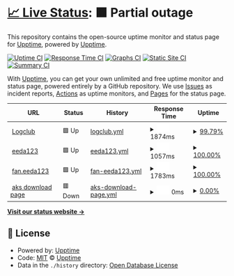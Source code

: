 # [📈 Live Status](https://demo.upptime.js.org): <!--live status--> **🟧 Partial outage**

This repository contains the open-source uptime monitor and status page for [Upptime](https://upptime.js.org), powered by [Upptime](https://github.com/upptime/upptime).

[![Uptime CI](https://github.com/upptime/upptime/workflows/Uptime%20CI/badge.svg)](https://github.com/upptime/upptime/actions?query=workflow%3A%22Uptime+CI%22)
[![Response Time CI](https://github.com/upptime/upptime/workflows/Response%20Time%20CI/badge.svg)](https://github.com/upptime/upptime/actions?query=workflow%3A%22Response+Time+CI%22)
[![Graphs CI](https://github.com/upptime/upptime/workflows/Graphs%20CI/badge.svg)](https://github.com/upptime/upptime/actions?query=workflow%3A%22Graphs+CI%22)
[![Static Site CI](https://github.com/upptime/upptime/workflows/Static%20Site%20CI/badge.svg)](https://github.com/upptime/upptime/actions?query=workflow%3A%22Static+Site+CI%22)
[![Summary CI](https://github.com/upptime/upptime/workflows/Summary%20CI/badge.svg)](https://github.com/upptime/upptime/actions?query=workflow%3A%22Summary+CI%22)

With [Upptime](https://upptime.js.org), you can get your own unlimited and free uptime monitor and status page, powered entirely by a GitHub repository. We use [Issues](https://github.com/upptime/upptime/issues) as incident reports, [Actions](https://github.com/upptime/upptime/actions) as uptime monitors, and [Pages](https://demo.upptime.js.org) for the status page.

<!--start: status pages-->
<!-- This summary is generated by Upptime (https://github.com/upptime/upptime) -->
<!-- Do not edit this manually, your changes will be overwritten -->
<!-- prettier-ignore -->
| URL | Status | History | Response Time | Uptime |
| --- | ------ | ------- | ------------- | ------ |
| <img alt="" src="https://icons.duckduckgo.com/ip3/www.logclub.com.ico" height="13"> [Logclub](https://www.logclub.com) | 🟩 Up | [logclub.yml](https://github.com/rayliu/upptime/commits/HEAD/history/logclub.yml) | <details><summary><img alt="Response time graph" src="./graphs/logclub/response-time-week.png" height="20"> 1874ms</summary><br><a href="https://demo.upptime.js.org/history/logclub"><img alt="Response time 2381" src="https://img.shields.io/endpoint?url=https%3A%2F%2Fraw.githubusercontent.com%2Frayliu%2Fupptime%2FHEAD%2Fapi%2Flogclub%2Fresponse-time.json"></a><br><a href="https://demo.upptime.js.org/history/logclub"><img alt="24-hour response time 1712" src="https://img.shields.io/endpoint?url=https%3A%2F%2Fraw.githubusercontent.com%2Frayliu%2Fupptime%2FHEAD%2Fapi%2Flogclub%2Fresponse-time-day.json"></a><br><a href="https://demo.upptime.js.org/history/logclub"><img alt="7-day response time 1874" src="https://img.shields.io/endpoint?url=https%3A%2F%2Fraw.githubusercontent.com%2Frayliu%2Fupptime%2FHEAD%2Fapi%2Flogclub%2Fresponse-time-week.json"></a><br><a href="https://demo.upptime.js.org/history/logclub"><img alt="30-day response time 2032" src="https://img.shields.io/endpoint?url=https%3A%2F%2Fraw.githubusercontent.com%2Frayliu%2Fupptime%2FHEAD%2Fapi%2Flogclub%2Fresponse-time-month.json"></a><br><a href="https://demo.upptime.js.org/history/logclub"><img alt="1-year response time 2440" src="https://img.shields.io/endpoint?url=https%3A%2F%2Fraw.githubusercontent.com%2Frayliu%2Fupptime%2FHEAD%2Fapi%2Flogclub%2Fresponse-time-year.json"></a></details> | <details><summary><a href="https://demo.upptime.js.org/history/logclub">99.79%</a></summary><a href="https://demo.upptime.js.org/history/logclub"><img alt="All-time uptime 99.60%" src="https://img.shields.io/endpoint?url=https%3A%2F%2Fraw.githubusercontent.com%2Frayliu%2Fupptime%2FHEAD%2Fapi%2Flogclub%2Fuptime.json"></a><br><a href="https://demo.upptime.js.org/history/logclub"><img alt="24-hour uptime 98.53%" src="https://img.shields.io/endpoint?url=https%3A%2F%2Fraw.githubusercontent.com%2Frayliu%2Fupptime%2FHEAD%2Fapi%2Flogclub%2Fuptime-day.json"></a><br><a href="https://demo.upptime.js.org/history/logclub"><img alt="7-day uptime 99.79%" src="https://img.shields.io/endpoint?url=https%3A%2F%2Fraw.githubusercontent.com%2Frayliu%2Fupptime%2FHEAD%2Fapi%2Flogclub%2Fuptime-week.json"></a><br><a href="https://demo.upptime.js.org/history/logclub"><img alt="30-day uptime 99.95%" src="https://img.shields.io/endpoint?url=https%3A%2F%2Fraw.githubusercontent.com%2Frayliu%2Fupptime%2FHEAD%2Fapi%2Flogclub%2Fuptime-month.json"></a><br><a href="https://demo.upptime.js.org/history/logclub"><img alt="1-year uptime 99.58%" src="https://img.shields.io/endpoint?url=https%3A%2F%2Fraw.githubusercontent.com%2Frayliu%2Fupptime%2FHEAD%2Fapi%2Flogclub%2Fuptime-year.json"></a></details>
| <img alt="" src="https://icons.duckduckgo.com/ip3/www.eeda123.com.ico" height="13"> [eeda123](http://www.eeda123.com) | 🟩 Up | [eeda123.yml](https://github.com/rayliu/upptime/commits/HEAD/history/eeda123.yml) | <details><summary><img alt="Response time graph" src="./graphs/eeda123/response-time-week.png" height="20"> 1057ms</summary><br><a href="https://demo.upptime.js.org/history/eeda123"><img alt="Response time 1233" src="https://img.shields.io/endpoint?url=https%3A%2F%2Fraw.githubusercontent.com%2Frayliu%2Fupptime%2FHEAD%2Fapi%2Feeda123%2Fresponse-time.json"></a><br><a href="https://demo.upptime.js.org/history/eeda123"><img alt="24-hour response time 1076" src="https://img.shields.io/endpoint?url=https%3A%2F%2Fraw.githubusercontent.com%2Frayliu%2Fupptime%2FHEAD%2Fapi%2Feeda123%2Fresponse-time-day.json"></a><br><a href="https://demo.upptime.js.org/history/eeda123"><img alt="7-day response time 1057" src="https://img.shields.io/endpoint?url=https%3A%2F%2Fraw.githubusercontent.com%2Frayliu%2Fupptime%2FHEAD%2Fapi%2Feeda123%2Fresponse-time-week.json"></a><br><a href="https://demo.upptime.js.org/history/eeda123"><img alt="30-day response time 1111" src="https://img.shields.io/endpoint?url=https%3A%2F%2Fraw.githubusercontent.com%2Frayliu%2Fupptime%2FHEAD%2Fapi%2Feeda123%2Fresponse-time-month.json"></a><br><a href="https://demo.upptime.js.org/history/eeda123"><img alt="1-year response time 1231" src="https://img.shields.io/endpoint?url=https%3A%2F%2Fraw.githubusercontent.com%2Frayliu%2Fupptime%2FHEAD%2Fapi%2Feeda123%2Fresponse-time-year.json"></a></details> | <details><summary><a href="https://demo.upptime.js.org/history/eeda123">100.00%</a></summary><a href="https://demo.upptime.js.org/history/eeda123"><img alt="All-time uptime 99.98%" src="https://img.shields.io/endpoint?url=https%3A%2F%2Fraw.githubusercontent.com%2Frayliu%2Fupptime%2FHEAD%2Fapi%2Feeda123%2Fuptime.json"></a><br><a href="https://demo.upptime.js.org/history/eeda123"><img alt="24-hour uptime 100.00%" src="https://img.shields.io/endpoint?url=https%3A%2F%2Fraw.githubusercontent.com%2Frayliu%2Fupptime%2FHEAD%2Fapi%2Feeda123%2Fuptime-day.json"></a><br><a href="https://demo.upptime.js.org/history/eeda123"><img alt="7-day uptime 100.00%" src="https://img.shields.io/endpoint?url=https%3A%2F%2Fraw.githubusercontent.com%2Frayliu%2Fupptime%2FHEAD%2Fapi%2Feeda123%2Fuptime-week.json"></a><br><a href="https://demo.upptime.js.org/history/eeda123"><img alt="30-day uptime 100.00%" src="https://img.shields.io/endpoint?url=https%3A%2F%2Fraw.githubusercontent.com%2Frayliu%2Fupptime%2FHEAD%2Fapi%2Feeda123%2Fuptime-month.json"></a><br><a href="https://demo.upptime.js.org/history/eeda123"><img alt="1-year uptime 99.97%" src="https://img.shields.io/endpoint?url=https%3A%2F%2Fraw.githubusercontent.com%2Frayliu%2Fupptime%2FHEAD%2Fapi%2Feeda123%2Fuptime-year.json"></a></details>
| <img alt="" src="https://icons.duckduckgo.com/ip3/fan.eeda123.com.ico" height="13"> [fan.eeda123](https://fan.eeda123.com) | 🟩 Up | [fan-eeda123.yml](https://github.com/rayliu/upptime/commits/HEAD/history/fan-eeda123.yml) | <details><summary><img alt="Response time graph" src="./graphs/fan-eeda123/response-time-week.png" height="20"> 1783ms</summary><br><a href="https://demo.upptime.js.org/history/fan-eeda123"><img alt="Response time 1820" src="https://img.shields.io/endpoint?url=https%3A%2F%2Fraw.githubusercontent.com%2Frayliu%2Fupptime%2FHEAD%2Fapi%2Ffan-eeda123%2Fresponse-time.json"></a><br><a href="https://demo.upptime.js.org/history/fan-eeda123"><img alt="24-hour response time 1843" src="https://img.shields.io/endpoint?url=https%3A%2F%2Fraw.githubusercontent.com%2Frayliu%2Fupptime%2FHEAD%2Fapi%2Ffan-eeda123%2Fresponse-time-day.json"></a><br><a href="https://demo.upptime.js.org/history/fan-eeda123"><img alt="7-day response time 1783" src="https://img.shields.io/endpoint?url=https%3A%2F%2Fraw.githubusercontent.com%2Frayliu%2Fupptime%2FHEAD%2Fapi%2Ffan-eeda123%2Fresponse-time-week.json"></a><br><a href="https://demo.upptime.js.org/history/fan-eeda123"><img alt="30-day response time 1808" src="https://img.shields.io/endpoint?url=https%3A%2F%2Fraw.githubusercontent.com%2Frayliu%2Fupptime%2FHEAD%2Fapi%2Ffan-eeda123%2Fresponse-time-month.json"></a><br><a href="https://demo.upptime.js.org/history/fan-eeda123"><img alt="1-year response time 1839" src="https://img.shields.io/endpoint?url=https%3A%2F%2Fraw.githubusercontent.com%2Frayliu%2Fupptime%2FHEAD%2Fapi%2Ffan-eeda123%2Fresponse-time-year.json"></a></details> | <details><summary><a href="https://demo.upptime.js.org/history/fan-eeda123">100.00%</a></summary><a href="https://demo.upptime.js.org/history/fan-eeda123"><img alt="All-time uptime 99.73%" src="https://img.shields.io/endpoint?url=https%3A%2F%2Fraw.githubusercontent.com%2Frayliu%2Fupptime%2FHEAD%2Fapi%2Ffan-eeda123%2Fuptime.json"></a><br><a href="https://demo.upptime.js.org/history/fan-eeda123"><img alt="24-hour uptime 100.00%" src="https://img.shields.io/endpoint?url=https%3A%2F%2Fraw.githubusercontent.com%2Frayliu%2Fupptime%2FHEAD%2Fapi%2Ffan-eeda123%2Fuptime-day.json"></a><br><a href="https://demo.upptime.js.org/history/fan-eeda123"><img alt="7-day uptime 100.00%" src="https://img.shields.io/endpoint?url=https%3A%2F%2Fraw.githubusercontent.com%2Frayliu%2Fupptime%2FHEAD%2Fapi%2Ffan-eeda123%2Fuptime-week.json"></a><br><a href="https://demo.upptime.js.org/history/fan-eeda123"><img alt="30-day uptime 100.00%" src="https://img.shields.io/endpoint?url=https%3A%2F%2Fraw.githubusercontent.com%2Frayliu%2Fupptime%2FHEAD%2Fapi%2Ffan-eeda123%2Fuptime-month.json"></a><br><a href="https://demo.upptime.js.org/history/fan-eeda123"><img alt="1-year uptime 99.97%" src="https://img.shields.io/endpoint?url=https%3A%2F%2Fraw.githubusercontent.com%2Frayliu%2Fupptime%2FHEAD%2Fapi%2Ffan-eeda123%2Fuptime-year.json"></a></details>
| <img alt="" src="https://icons.duckduckgo.com/ip3/218.92.194.22.ico" height="13"> [aks download page](http://218.92.194.22:18090) | 🟥 Down | [aks-download-page.yml](https://github.com/rayliu/upptime/commits/HEAD/history/aks-download-page.yml) | <details><summary><img alt="Response time graph" src="./graphs/aks-download-page/response-time-week.png" height="20"> 0ms</summary><br><a href="https://demo.upptime.js.org/history/aks-download-page"><img alt="Response time 463" src="https://img.shields.io/endpoint?url=https%3A%2F%2Fraw.githubusercontent.com%2Frayliu%2Fupptime%2FHEAD%2Fapi%2Faks-download-page%2Fresponse-time.json"></a><br><a href="https://demo.upptime.js.org/history/aks-download-page"><img alt="24-hour response time 0" src="https://img.shields.io/endpoint?url=https%3A%2F%2Fraw.githubusercontent.com%2Frayliu%2Fupptime%2FHEAD%2Fapi%2Faks-download-page%2Fresponse-time-day.json"></a><br><a href="https://demo.upptime.js.org/history/aks-download-page"><img alt="7-day response time 0" src="https://img.shields.io/endpoint?url=https%3A%2F%2Fraw.githubusercontent.com%2Frayliu%2Fupptime%2FHEAD%2Fapi%2Faks-download-page%2Fresponse-time-week.json"></a><br><a href="https://demo.upptime.js.org/history/aks-download-page"><img alt="30-day response time 0" src="https://img.shields.io/endpoint?url=https%3A%2F%2Fraw.githubusercontent.com%2Frayliu%2Fupptime%2FHEAD%2Fapi%2Faks-download-page%2Fresponse-time-month.json"></a><br><a href="https://demo.upptime.js.org/history/aks-download-page"><img alt="1-year response time 463" src="https://img.shields.io/endpoint?url=https%3A%2F%2Fraw.githubusercontent.com%2Frayliu%2Fupptime%2FHEAD%2Fapi%2Faks-download-page%2Fresponse-time-year.json"></a></details> | <details><summary><a href="https://demo.upptime.js.org/history/aks-download-page">0.00%</a></summary><a href="https://demo.upptime.js.org/history/aks-download-page"><img alt="All-time uptime 27.82%" src="https://img.shields.io/endpoint?url=https%3A%2F%2Fraw.githubusercontent.com%2Frayliu%2Fupptime%2FHEAD%2Fapi%2Faks-download-page%2Fuptime.json"></a><br><a href="https://demo.upptime.js.org/history/aks-download-page"><img alt="24-hour uptime 0.00%" src="https://img.shields.io/endpoint?url=https%3A%2F%2Fraw.githubusercontent.com%2Frayliu%2Fupptime%2FHEAD%2Fapi%2Faks-download-page%2Fuptime-day.json"></a><br><a href="https://demo.upptime.js.org/history/aks-download-page"><img alt="7-day uptime 0.00%" src="https://img.shields.io/endpoint?url=https%3A%2F%2Fraw.githubusercontent.com%2Frayliu%2Fupptime%2FHEAD%2Fapi%2Faks-download-page%2Fuptime-week.json"></a><br><a href="https://demo.upptime.js.org/history/aks-download-page"><img alt="30-day uptime 7.96%" src="https://img.shields.io/endpoint?url=https%3A%2F%2Fraw.githubusercontent.com%2Frayliu%2Fupptime%2FHEAD%2Fapi%2Faks-download-page%2Fuptime-month.json"></a><br><a href="https://demo.upptime.js.org/history/aks-download-page"><img alt="1-year uptime 27.82%" src="https://img.shields.io/endpoint?url=https%3A%2F%2Fraw.githubusercontent.com%2Frayliu%2Fupptime%2FHEAD%2Fapi%2Faks-download-page%2Fuptime-year.json"></a></details>

<!--end: status pages-->

[**Visit our status website →**](https://demo.upptime.js.org)

## 📄 License

- Powered by: [Upptime](https://github.com/upptime/upptime)
- Code: [MIT](./LICENSE) © [Upptime](https://upptime.js.org)
- Data in the `./history` directory: [Open Database License](https://opendatacommons.org/licenses/odbl/1-0/)
